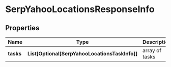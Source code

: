 # SerpYahooLocationsResponseInfo


## Properties

| Name | Type | Description | Notes |
|------------ | ------------- | ------------- | -------------|
**tasks** | **List[Optional[SerpYahooLocationsTaskInfo]]** | array of tasks |[optional]|